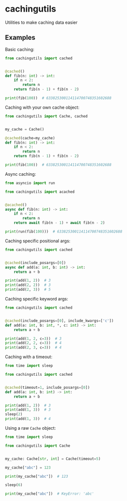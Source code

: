 # cachingutils

Utilities to make caching data easier

## Examples

Basic caching:

```py
from cachingutils import cached


@cached()
def fib(n: int) -> int:
    if n < 2:
        return n
    return fib(n - 1) + fib(n - 2)

print(fib(100))  # 633825300114114700748351602688
```

Caching with your own cache object:

```py
from cachingutils import Cache, cached


my_cache = Cache()

@cached(cache=my_cache)
def fib(n: int) -> int:
    if n < 2:
        return n
    return fib(n - 1) + fib(n - 2)

print(fib(100))  # 633825300114114700748351602688
```

Async caching:

```py
from asyncio import run

from cachingutils import acached


@acached()
async def fib(n: int) -> int:
    if n < 2:
        return n
    return await fib(n - 1) + await fib(n - 2)

print(run(fib(100)))  # 633825300114114700748351602688
```

Caching specific positional args:

```py
from cachingutils import cached


@cached(include_posargs=[0])
async def add(a: int, b: int) -> int:
    return a + b

print(add(1, 2))  # 3
print(add(2, 2))  # 3
print(add(2, 3))  # 5
```

Caching specific keyword args:

```py
from cachingutils import cached


@cached(include_posargs=[0], include_kwargs=['c'])
def add(a: int, b: int, *, c: int) -> int:
    return a + b

print(add(1, 2, c=3))  # 3
print(add(2, 2, c=3))  # 4
print(add(2, 3, c=3))  # 4
```

Caching with a timeout:

```py
from time import sleep

from cachingutils import cached


@cached(timeout=1, include_posargs=[0])
def add(a: int, b: int) -> int:
    return a + b

print(add(1, 2))  # 3
print(add(1, 3))  # 3
sleep(2)
print(add(1, 3))  # 4
```

Using a raw `Cache` object:

```py
from time import sleep

from cachingutils import Cache


my_cache: Cache[str, int] = Cache(timeout=5)

my_cache["abc"] = 123

print(my_cache["abc"])  # 123

sleep(6)

print(my_cache["abc"])  # KeyError: 'abc'
```
